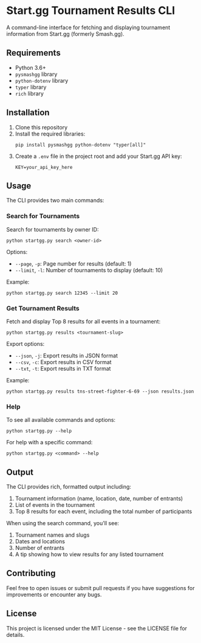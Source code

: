 # Start.gg Tournament Results CLI

A command-line interface for fetching and displaying tournament information from Start.gg (formerly Smash.gg).

## Requirements

- Python 3.6+
- `pysmashgg` library
- `python-dotenv` library
- `typer` library
- `rich` library

## Installation

1. Clone this repository
2. Install the required libraries:
   ```
   pip install pysmashgg python-dotenv "typer[all]"
   ```
3. Create a `.env` file in the project root and add your Start.gg API key:
   ```
   KEY=your_api_key_here
   ```

## Usage

The CLI provides two main commands:

### Search for Tournaments

Search for tournaments by owner ID:
```
python startgg.py search <owner-id>
```

Options:
- `--page`, `-p`: Page number for results (default: 1)
- `--limit`, `-l`: Number of tournaments to display (default: 10)

Example:
```
python startgg.py search 12345 --limit 20
```

### Get Tournament Results

Fetch and display Top 8 results for all events in a tournament:
```
python startgg.py results <tournament-slug>
```

Export options:
- `--json`, `-j`: Export results in JSON format
- `--csv`, `-c`: Export results in CSV format
- `--txt`, `-t`: Export results in TXT format

Example:
```
python startgg.py results tns-street-fighter-6-69 --json results.json
```

### Help

To see all available commands and options:
```
python startgg.py --help
```

For help with a specific command:
```
python startgg.py <command> --help
```

## Output

The CLI provides rich, formatted output including:
1. Tournament information (name, location, date, number of entrants)
2. List of events in the tournament
3. Top 8 results for each event, including the total number of participants

When using the search command, you'll see:
1. Tournament names and slugs
2. Dates and locations
3. Number of entrants
4. A tip showing how to view results for any listed tournament

## Contributing

Feel free to open issues or submit pull requests if you have suggestions for improvements or encounter any bugs.

## License

This project is licensed under the MIT License - see the LICENSE file for details.
